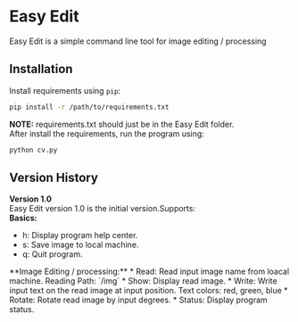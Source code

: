 # Easy Edit
Easy Edit is a simple command line tool for image editing / processing
## Installation
Install requirements using `pip`:
```bash
pip install -r /path/to/requirements.txt
```
**NOTE:** requirements.txt should just be in the Easy Edit folder. <br />
After install the requirements, run the program using:
```bash
python cv.py
```
## Version History
**Version 1.0** <br />
Easy Edit version 1.0 is the initial version.Supports: <br />
**Basics:**
* h: Display program help center.
* s: Save image to local machine.
* q: Quit program.
<a />
**Image Editing / processing:**
* Read: Read input image name from loacal machine. Reading Path: `/img`
* Show: Display read image. 
* Write: Write input text on the read image at input position. Text colors: red, green, blue
* Rotate: Rotate read image by input degrees.
* Status: Display program status. 
